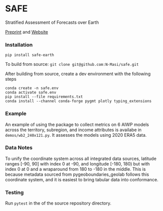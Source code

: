 # SAFE
Stratified Assessment of Forecasts over Earth

[Preprint](https://n-masi.github.io/papers/safe_masi.pdf) and [Website](https://n-masi.github.io/safe)

### Installation

`pip install safe-earth`

To build from source: `git clone git@github.com:N-Masi/safe.git`

After building from source, create a dev environment with the following steps

```
conda create -n safe.env
conda activate safe.env
pip install --file requirements.txt
conda install --channel conda-forge pygmt plotly typing_extensions
```

<!-- When running directly from the source repository, run files with `python -m safe_earth.<directory>.<file_without_extension>` while in the `src/` subdirectory. -->

### Example

An example of using the package to collect metrics on 6 AIWP models across the territory, subregion, and income 
attributes is availabe in `demos/wb2_240x121.py`. It assesses the models using 2020 ERA5 data.

### Data Notes

To unify the coordinate system across all integrated data sources, latitude ranges [-90, 90] with index 0 at -90, and longitude [-180, 180) but with index 0 at 0 and a wraparound from 180 to -180 in the middle. This is because metadata sourced from pygeoboundaries_geolab follows this coordinate system, and it is easiest to bring tabular data into conformance.

### Testing

Run `pytest` in the of the source repository directory.
